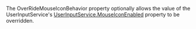 The OverRideMouseIconBehavior property optionally allows the value of the UserInputService's [UserInputService.MouseIconEnabled](https://developer.roblox.com/en-us/api-reference/property/UserInputService/MouseIconEnabled) property to be overridden.